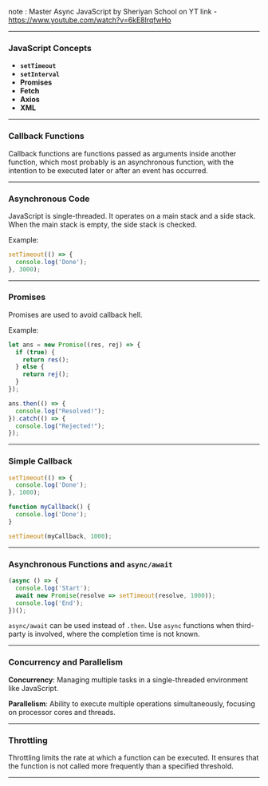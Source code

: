 note : Master Async JavaScript by Sheriyan School on YT
link - https://www.youtube.com/watch?v=6kE8lrqfwHo

---

### JavaScript Concepts

- **`setTimeout`**
- **`setInterval`**
- **Promises**
- **Fetch**
- **Axios**
- **XML**

---

### Callback Functions

Callback functions are functions passed as arguments inside another function, which most probably is an asynchronous function, with the intention to be executed later or after an event has occurred.

---

### Asynchronous Code

JavaScript is single-threaded. It operates on a main stack and a side stack. When the main stack is empty, the side stack is checked.

Example:
```javascript
setTimeout(() => {
  console.log('Done');
}, 3000);
```

---

### Promises

Promises are used to avoid callback hell.

Example:
```javascript
let ans = new Promise((res, rej) => {
  if (true) {
    return res();
  } else {
    return rej();
  }
});

ans.then(() => {
  console.log("Resolved!");
}).catch(() => {
  console.log("Rejected!");
});
```

---

### Simple Callback

```javascript
setTimeout(() => {
  console.log('Done');
}, 1000);

function myCallback() {
  console.log('Done');
}

setTimeout(myCallback, 1000);
```

---

### Asynchronous Functions and `async/await`

```javascript
(async () => {
  console.log('Start');
  await new Promise(resolve => setTimeout(resolve, 1000));
  console.log('End');
})();
```

`async/await` can be used instead of `.then`. Use `async` functions when third-party is involved, where the completion time is not known.

---

### Concurrency and Parallelism

**Concurrency**: Managing multiple tasks in a single-threaded environment like JavaScript.

**Parallelism**: Ability to execute multiple operations simultaneously, focusing on processor cores and threads.

---

### Throttling

Throttling limits the rate at which a function can be executed. It ensures that the function is not called more frequently than a specified threshold.

---
